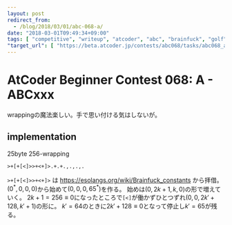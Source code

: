 ```yaml
---
layout: post
redirect_from:
  - /blog/2018/03/01/abc-068-a/
date: "2018-03-01T09:49:34+09:00"
tags: [ "competitive", "writeup", "atcoder", "abc", "brainfuck", "golf" ]
"target_url": [ "https://beta.atcoder.jp/contests/abc068/tasks/abc068_a" ]
---
```


# AtCoder Beginner Contest 068: A - ABCxxx

wrappingの魔法楽しい。手で思い付ける気はしないが。

## implementation

$25$byte $256$-wrapping

``` brainfuck
>+[+[<]>>+<+]>.+.+.,.,.,.
```

`>+[+[<]>>+<+]>` は <https://esolangs.org/wiki/Brainfuck_constants> から拝借。
$(0^\ast, 0, 0, 0)$から始めて$(0, 0, 0, 65^\ast)$を作る。
始めは$(0, 2k + 1, k, 0)$の形で増えていく。
$2k + 1 = 256 \equiv 0$になったところで`[<]`が働かずひとつずれ$(0, 0, 2k' + 128, k' + 1)$の形に。
$k' = 64$のときに$2k' + 128 \equiv 0$となって停止し$k' = 65$が残る。
